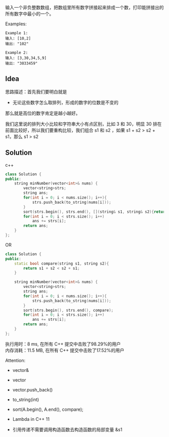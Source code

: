 输入一个非负整数数组，把数组里所有数字拼接起来排成一个数，打印能拼接出的所有数字中最小的一个。

Examples:

```
Example 1:
输入: [10,2]
输出: "102"

Example 2:
输入: [3,30,34,5,9]
输出: "3033459"
```

## Idea

思路描述：首先我们要明白就是

- 无论这些数字怎么取排列，形成的数字的位数是不变的

那么就是高位的数字肯定是越小越好。

我们这里说的排列大小比较和字符串大小有点区别，比如 3 和 30，明显 30 排在前面比较好，所以我们要重构比较，我们组合 s1 和 s2 ，如果 s1 + s2 > s2 + s1，那么 s1 > s2

## Solution

c++

```c++
class Solution {
public:
    string minNumber(vector<int>& nums) {
        vector<string>strs;
        string ans;
        for(int i = 0; i < nums.size(); i++){
            strs.push_back(to_string(nums[i]));
        }
        sort(strs.begin(), strs.end(), [](string& s1, string& s2){return s1 + s2 < s2 + s1;});
        for(int i = 0; i < strs.size(); i++)
            ans += strs[i];
        return ans;
    }
};
```

OR

```c++
class Solution {
public:
    static bool compare(string s1, string s2){
        return s1 + s2 < s2 + s1;
    }

    string minNumber(vector<int>& nums) {
        vector<string>strs;
        string ans;
        for(int i = 0; i < nums.size(); i++){
            strs.push_back(to_string(nums[i]));
        }
        sort(strs.begin(), strs.end(), compare);
        for(int i = 0; i < strs.size(); i++)
            ans += strs[i];
        return ans;
    }
};
```



执行用时：8 ms, 在所有 C++ 提交中击败了98.29%的用户  
内存消耗：11.5 MB, 在所有 C++ 提交中击败了17.52%的用户

Attention:
- vector<int>&
- vector<string>
- vector.push_back()
- to_string(int)
- sort(A.begin(), A.end(), compare);
- Lambda in C++ 11

- 引用传递不需要调用构造函数去构造函数的局部变量 &s1